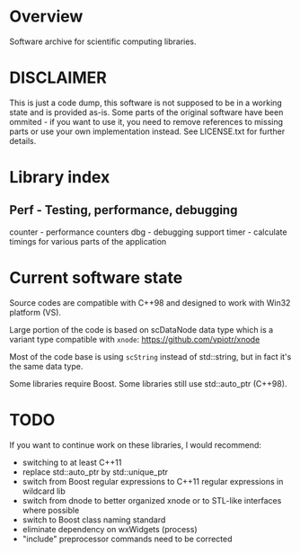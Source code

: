 # Overview
Software archive for scientific computing libraries.

# DISCLAIMER 
This is just a code dump, this software is not supposed to be in a working state and is provided as-is.
Some parts of the original software have been ommited - if you want to use it, you need to remove references to missing parts or use your own implementation instead.
See LICENSE.txt for further details.

# Library index

## Perf - Testing, performance, debugging
counter      - performance counters
dbg          - debugging support
timer        - calculate timings for various parts of the application

# Current software state
Source codes are compatible with C++98 and designed to work with Win32 platform (VS).

Large portion of the code is based on scDataNode data type which is a variant type compatible with `xnode`:
https://github.com/vpiotr/xnode

Most of the code base is using `scString` instead of std::string, but in fact it's the same data type.

Some libraries require Boost. 
Some libraries still use std::auto_ptr (C++98).

# TODO
If you want to continue work on these libraries, I would recommend:
* switching to at least C++11  
* replace std::auto_ptr by std::unique_ptr
* switch from Boost regular expressions to C++11 regular expressions in wildcard lib
* switch from dnode to better organized xnode or to STL-like interfaces where possible
* switch to Boost class naming standard 
* eliminate dependency on wxWidgets (process)
* "include" preprocessor commands need to be corrected 
 

